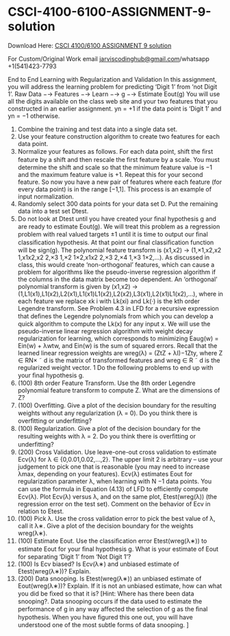 # CSCI-4100-6100-ASSIGNMENT-9-solution


Download Here: [CSCI 4100/6100 ASSIGNMENT 9 solution](https://jarviscodinghub.com/assignment/csci-4100-6100-assignment-9-solution/)

For Custom/Original Work email jarviscodinghub@gmail.com/whatsapp +1(541)423-7793

End to End Learning with Regularization and Validation
In this assignment, you will address the learning problem for predicting ‘Digit 1’ from ‘not Digit 1’.
Raw Data −→ Features −→ Learn −→ g −→ Estimate Eout(g)
You will use all the digits available on the class web site and your two features that you constructed in an earlier assignment. yn = +1 if the data point is ‘Digit 1’ and yn = −1 otherwise.
1. Combine the training and test data into a single data set.
2. Use your feature construction algorithm to create two features for each data point.
3. Normalize your features as follows. For each data point, shift the ﬁrst feature by a shift and then rescale the ﬁrst feature by a scale. You must determine the shift and scale so that the minimum feature value is −1 and the maximum feature value is +1. Repeat this for your second feature. So now you have a new pair of features where each feature (for every data point) is in the range [−1,1]. This process is an example of input normalization.
4. Randomly select 300 data points for your data set D. Put the remaining data into a test set Dtest.
5. Do not look at Dtest until you have created your ﬁnal hypothesis g and are ready to estimate Eout(g).
We will treat this problem as a regression problem with real valued targets ±1 until it is time to output our ﬁnal classiﬁcation hypothesis. At that point our ﬁnal classiﬁcation function will be sign(g). The polynomial feature transform is
(x1,x2) → (1,×1,x2,x2 1,x1x2,x2 2,×3 1,×2 1×2,x1x2 2,×3 2,×4 1,×3 1×2,…).
As discussed in class, this would create ‘non-orthogonal’ features, which can cause a problem for algorithms like the pseudo-inverse regression algorithm if the columns in the data matrix become too dependent. An ‘orthogonal’ polynomial transform is given by
(x1,x2) → (1,L1(x1),L1(x2),L2(x1),L1(x1)L1(x2),L2(x2),L3(x1),L2(x1)L1(x2),…),
where in each feature we replace xk i with Lk(xi) and Lk(·) is the kth order Legendre transform. See Problem 4.3 in LFD for a recursive expression that deﬁnes the Legendre polynomials from which you can develop a quick algorithm to compute the Lk(x) for any input x. We will use the pseudo-inverse linear regression algorithm with weight decay regularization for learning, which corresponds to minimizing Eaug(w) = Ein(w) + λwtw, and Ein(w) is the sum of squared errors. Recall that the learned linear regression weights are
wreg(λ) = (ZtZ + λI)−1Zty,
where Z ∈ RN× ˜ d is the matrix of transformed features and wreg ∈ R ˜ d is the regularized weight vector.
1
Do the following problems to end up with your ﬁnal hypothesis g.
1. (100) 8th order Feature Transform. Use the 8th order Legendre polynomial feature transform to compute Z. What are the dimensions of Z?
2. (100) Overﬁtting. Give a plot of the decision boundary for the resulting weights without any regularization (λ = 0). Do you think there is overﬁtting or underﬁtting?
3. (100) Regularization. Give a plot of the decision boundary for the resulting weights with λ = 2. Do you think there is overﬁtting or underﬁtting?
4. (200) Cross Validation. Use leave-one-out cross validation to estimate Ecv(λ) for
λ ∈ {0,0.01,0.02,…,2}.
The upper limit 2 is arbitrary – use your judgement to pick one that is reasonable (you may need to increase λmax, depending on your features). Ecv(λ) estimates Eout for regularization parameter λ, when learning with N −1 data points. You can use the formula in Equation (4.13) of LFD to eﬃciently compute Ecv(λ).
Plot Ecv(λ) versus λ, and on the same plot, Etest(wreg(λ)) (the regression error on the test set).
Comment on the behavior of Ecv in relation to Etest.
5. (100) Pick λ. Use the cross validation error to pick the best value of λ, call it λ∗. Give a plot of the decision boundary for the weights wreg(λ∗).
6. (100) Estimate Eout. Use the classiﬁcation error Etest(wreg(λ∗)) to estimate Eout for your ﬁnal hypothesis g. What is your estimate of Eout for separating ‘Digit 1’ from ‘Not Digit 1’?
7. (100) Is Ecv biased? Is Ecv(λ∗) and unbiased estimate of Etest(wreg(λ∗))? Explain.
8. (200) Data snooping. Is Etest(wreg(λ∗)) an unbiased estimate of Eout(wreg(λ∗))? Explain. If it is not an unbiased estimate, how can what you did be ﬁxed so that it is?
[Hint: Where has there been data snooping?. Data snooping occurs if the data used to estimate the performance of g in any way aﬀected the selection of g as the ﬁnal hypothesis. When you have ﬁgured this one out, you will have understood one of the most subtle forms of data snooping. ]
